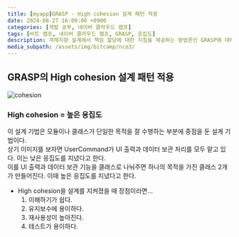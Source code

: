 ```yaml
---
title: [myapp]GRASP - High cohesion 설계 패턴 적용
date: 2024-08-27 16:09:00 +0900
categories: [개발 공부, 네이버 클라우드 캠프]
tags: [비트 캠프, 네이버 클라우드 캠프, GRASP, 응집도] 
description: 객체지향 설계에서 책임 할당에 대한 지침을 제공하는 방법론인 GRASP에 대해 알아보자.
media_subpath: /assets/img/bitcamp/nco3/
---
```

## GRASP의 High cohesion 설계 패턴 적용
![cohesion](img1.png)

### High cohesion = 높은 응집도
이 설계 기법은 모듈이나 클래스가 단일한 목적을 잘 수행하는 부분에 중점을 둔 설계 기법이다.   
상기 이미지를 보자면 UserCommand가 UI 출력과 데이터 보관 처리를 모두 맡고 있다. 이는 낮은 응집도를 지녔다고 한다.   
이를 UI 출력과 데이터 보관 기능을 클래스로 나눠주면 하나의 목적을 가진 클래스 2개가 만들어진다. 이때 높은 응집도를 지녔다고 한다.   

- High cohesion을 설계를 지켜졌을 때 장점이라면…
    1. 이해하기가 쉽다.
    2. 유지보수에 용이하다.
    3. 재사용성이 높아진다.
    4. 테스트가 용이하다.